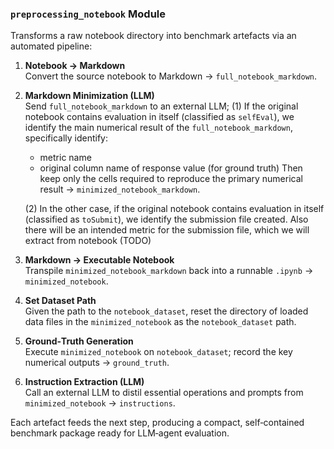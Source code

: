 ### `preprocessing_notebook` Module

Transforms a raw notebook directory into benchmark artefacts via an automated pipeline:

1. **Notebook → Markdown**  
   Convert the source notebook to Markdown → `full_notebook_markdown`.

2. **Markdown Minimization (LLM)**  
   Send `full_notebook_markdown` to an external LLM;
   (1) If the original notebook contains evaluation in itself (classified as `selfEval`), we identify the main numerical result of the `full_notebook_markdown`, specifically identify:
      - metric name
      - original column name of response value (for ground truth)
   Then keep only the cells required to reproduce the primary numerical result → `minimized_notebook_markdown`.

   (2) In the other case, if the original notebook contains evaluation in itself (classified as `toSubmit`), we identify the submission file created. Also there will be an intended metric for the submission file, which we will extract from notebook (TODO)

3. **Markdown → Executable Notebook**  
   Transpile `minimized_notebook_markdown` back into a runnable `.ipynb` → `minimized_notebook`.

4. **Set Dataset Path**  
   Given the path to the `notebook_dataset`, reset the directory of loaded data files in the `minimized_notebook` as the `notebook_dataset` path.

5. **Ground‑Truth Generation**   
   Execute `minimized_notebook` on `notebook_dataset`; record the key numerical outputs → `ground_truth`.

6. **Instruction Extraction (LLM)**   
   Call an external LLM to distil essential operations and prompts from `minimized_notebook` → `instructions`.

Each artefact feeds the next step, producing a compact, self‑contained benchmark package ready for LLM‑agent evaluation.
